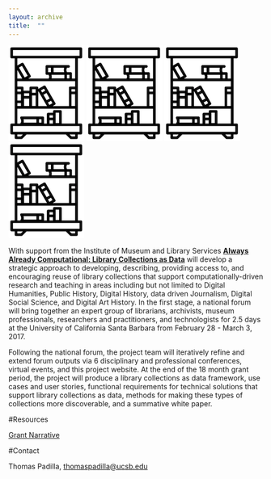 ```yaml
---
layout: archive
title:  ""
---
```



![library](images/library.png) ![library](images/library.png) ![library](images/library.png) ![library](images/library.png)

With support from the Institute of Museum and Library Services [**Always Already Computational: Library Collections as Data**](https://www.imls.gov/sites/default/files/grants/lg-73-16-0096-16/proposals/lg-73-16-0096-16_proposal_documents.pdf) will develop a strategic approach to developing, describing, providing access to, and encouraging reuse of library collections that support computationally-driven research and teaching in areas including but not limited to Digital Humanities, Public History, Digital History, data driven Journalism, Digital Social Science, and Digital Art History.  In the first stage, a national forum will bring together an expert group of librarians, archivists, museum professionals, researchers and practitioners, and technologists for 2.5 days at the University of California Santa Barbara from February 28 - March 3, 2017. 

Following the national forum, the project team will iteratively refine and extend forum outputs via 6 disciplinary and professional conferences, virtual events, and this project website. At the end of the 18 month grant period, the project will produce a library collections as data framework, use cases and user stories, functional requirements for technical solutions that support library collections as data, methods for making these types of collections more discoverable, and a summative white paper. 

#Resources

[Grant Narrative](https://www.imls.gov/sites/default/files/grants/lg-73-16-0096-16/proposals/lg-73-16-0096-16_proposal_documents.pdf)

#Contact

Thomas Padilla, <thomaspadilla@ucsb.edu>





